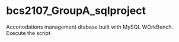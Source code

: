 # bcs2107_GroupA_sqlproject
Acconodations management dtabase built with MySQL WOrkBench.
Execute the script
